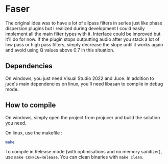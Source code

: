 # Faser
The original idea was to have a lot of allpass filters in series just like phase dispersion plugins but I realized during development I could easily implement all the main filter types with it. Interface could be improved but it'll do for now.
If the plugin stops outputting audio after you stack a lot of low pass or high pass filters, simply decrease the slope until it works again and avoid using Q values above 0.7 in this situation.

## Dependencies
On windows, you just need Visual Studio 2022 and Juce.
In addition to juce's main dependencies on linux, you'll need libasan to compile in debug mode.

## How to compile
On windows, simply open the project from projucer and build the solution you need.

On linux, use the makefile :
```sh
make
```

To compile in Release mode (with optimisations and no memory sanitizer), use `make CONFIG=Release`.
You can clean binaries with `make clean`.
